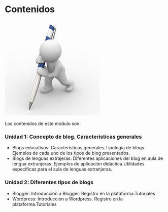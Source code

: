 # Contenidos


![Fig 1.2 www.marketingdirecto.com. Licencia Creatice Commons](img/contenido.jpg)

Los contenidos de este módulo son:

### **Unidad 1:** Concepto de blog. Características generales

*   Blogs educativos: Características generales.Tipologia de blogs. Ejemplos de cada uno de los tipos de blog presentados.
*   Blogs de lenguas extrajeras: Diferentes aplicaciones del blog en aula de lengua extranjeras. Ejemplos de aplicación didáctica.Utilidades específicas para el aula de lenguas extranjeras.

### **Unidad 2:** Diferentes tipos de blogs

*   Blogger: Introducción a Blogger. Registro en la plataforma.Tutoriales
*   Wordpress: Introducción a Wordpress. Registro en la plataforma.Tutoriales
    


